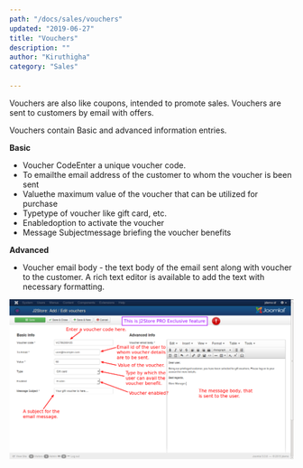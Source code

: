 ```yaml
---
path: "/docs/sales/vouchers"
updated: "2019-06-27"
title: "Vouchers"
description: ""
author: "Kiruthigha"
category: "Sales"

---
```



Vouchers are also like coupons, intended to promote sales. Vouchers are sent to customers by email with offers.

Vouchers contain Basic and advanced information entries.

**Basic**

* Voucher CodeEnter a unique voucher code.
* To emailthe email address of the customer to whom the voucher is been sent
* Valuethe maximum value of the voucher that can be utilized for purchase
* Typetype of voucher like gift card, etc.
* Enabledoption to activate the voucher
* Message Subjectmessage briefing the voucher benefits

**Advanced**

* Voucher email body - the text body of the email sent along with voucher to the customer. A rich text editor is available to add the text with necessary formatting.


![](https://raw.githubusercontent.com/j2store/doc-images/master/sales/Voucher/voucher_01.png)
